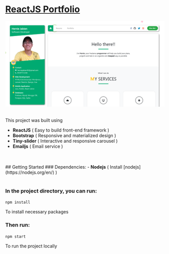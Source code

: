 # [ReactJS Portfolio](https://www.hernie-jabien.com)

<img src="./public/img/Screenshot.png" />
<br />
<br />

This project was built using 
- <b>ReactJS</b> ( Easy to build front-end framework )
- <b>Bootstrap</b> ( Responsive and materialized design )
- <b>Tiny-slider</b> ( Interactive and responsive carousel )
- <b>Emailjs</b> ( Email service )
<br />
<br />
## Getting Started
### Dependencies:
- <b>Nodejs</b>
( Install [nodejs](https://nodejs.org/en/) )
<br />
<br />

### In the project directory, you can run:
`npm install`

To install necessary packages

### Then run:
`npm start`

To run the project locally
